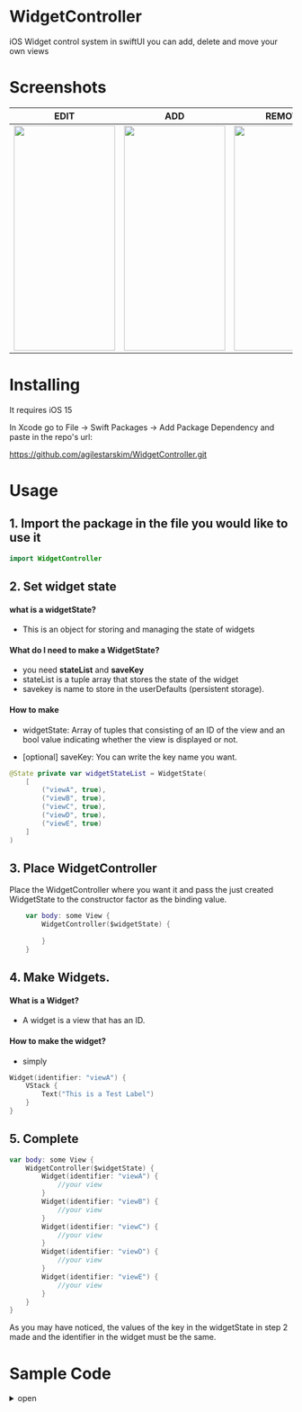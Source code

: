 # WidgetController

iOS Widget control system in swiftUI
you can add, delete and move your own views

# Screenshots

EDIT | ADD | REMOVE | MOVE |
| :---------------: | :---------------: | :---------------: | :---------------: |
| <img src="https://user-images.githubusercontent.com/79740398/202903167-50de45e9-bf16-43ef-b3ee-e24b975d4e8f.gif" width="180" height="400"/>| <img src="https://user-images.githubusercontent.com/79740398/202901369-ec764376-ce0e-47a7-93a9-25043abfc4a3.gif" width="180" height="400"/> |<img src="https://user-images.githubusercontent.com/79740398/202902199-c9082e5b-23fd-48ea-b9a1-2447e9adce0b.gif" width="180" height="400"/>| <img src="https://user-images.githubusercontent.com/79740398/202902134-da105f7a-b15b-4ec2-a280-aeb4f77a7954.gif" width="180" height="400"/> |


# Installing

It requires iOS 15

In Xcode go to File -> Swift Packages -> Add Package Dependency and paste in the repo's url: 

https://github.com/agilestarskim/WidgetController.git

# Usage

## 1. Import the package in the file you would like to use it

```swift
import WidgetController
```

## 2. Set widget state 
#### what is a widgetState?

* This is an object for storing and managing the state of widgets

#### What do I need to make a WidgetState?

* you need **stateList** and **saveKey**
* stateList is a tuple array that stores the state of the widget 
* savekey is name to store in the userDefaults (persistent storage).

#### How to make
* widgetState: Array of tuples that consisting of an ID of the view and an bool value indicating whether the view is displayed or not.

* \[optional] saveKey: You can write the key name you want.

```swift
@State private var widgetStateList = WidgetState(
    [   
        ("viewA", true),
        ("viewB", true),
        ("viewC", true),
        ("viewD", true),
        ("viewE", true)
    ]
)
```

## 3. Place WidgetController

Place the WidgetController where you want it and pass the just created WidgetState to the constructor factor as the binding value.


```swift
    var body: some View {
        WidgetController($widgetState) {
        
        }       
    }
```  

## 4. Make Widgets.

#### What is a Widget?
* A widget is a view that has an ID.

#### How to make the widget?
* simply

```swift
Widget(identifier: "viewA") {
    VStack {
        Text("This is a Test Label")
    }
}
```


## 5. Complete


```swift
var body: some View {
    WidgetController($widgetState) {
        Widget(identifier: "viewA") {
            //your view
        }
        Widget(identifier: "viewB") {
            //your view
        }
        Widget(identifier: "viewC") {
            //your view
        }
        Widget(identifier: "viewD") {
            //your view
        }
        Widget(identifier: "viewE") {
            //your view
        }            
    }   
}
```

As you may have noticed, the values of the key in the widgetState in step 2 made and the identifier in the widget must be the same.


# Sample Code 

<details>   
<summary>open</summary>

Sample code is uploaded with package

```swift
import SwiftUI
import WidgetController

struct ContentView: View {
    
    @State private var widgetStateList = WidgetState([("viewA", true),("viewB", true),("viewC", true),("viewD", true),("viewE", true),("viewF", true),("viewG", true),("viewH", true)])
        
    var body: some View {
        WidgetController($widgetStateList) {
            Widget(identifier: "viewA") {
                RoundedRectangle(cornerRadius: 15).fill(.red).frame(height: 100)
            }
            Widget(identifier: "viewB") {
                RoundedRectangle(cornerRadius: 15).fill(.orange).frame(height: 100)
            }
            Widget(identifier: "viewC") {
                RoundedRectangle(cornerRadius: 15).fill(.yellow).frame(height: 100)
            }
            Widget(identifier: "viewD") {
                RoundedRectangle(cornerRadius: 15).fill(.green).frame(height: 100)
            }
            Widget(identifier: "viewE") {
                RoundedRectangle(cornerRadius: 15).fill(.blue).frame(height: 100)
            }
            Widget(identifier: "viewF") {
                RoundedRectangle(cornerRadius: 15).fill(.cyan).frame(height: 100)
            }
            Widget(identifier: "viewG") {
                RoundedRectangle(cornerRadius: 15).fill(.indigo).frame(height: 100)
            }
            Widget(identifier: "viewH") {
                RoundedRectangle(cornerRadius: 15).fill(.pink).frame(height: 100)
            }
        }
    }
}

struct ContentView_Previews: PreviewProvider {
    static var previews: some View {
        ContentView()
    }
}
```

</details>

